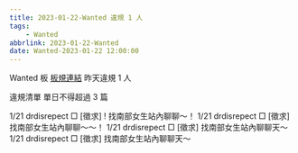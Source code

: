 ```yaml
---
title: 2023-01-22-Wanted 違規 1 人
tags:
    - Wanted
abbrlink: 2023-01-22-Wanted
date: Wanted-2023-01-22 12:00:00
---
```

Wanted 板 [板規連結](https://www.ptt.cc/bbs/Wanted/M.1608829773.A.D3B.html)
昨天違規 1 人
<!-- more -->

違規清單
單日不得超過 3 篇

1/21 drdisrepect □ [徵求] ! 找南部女生站內聊聊～！
1/21 drdisrepect □ [徵求] 找南部女生站內聊聊～～！
1/21 drdisrepect □ [徵求] 找南部女生站內聊聊天～
1/21 drdisrepect □ [徵求] 找南部女生站內聊聊天～